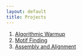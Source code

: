 ```yaml
---
layout: default
title: Projects
---
```


1. [Algorithmic Warmup](projects/project_1.html)
2. [Motif Finding](projects/project_2.html)
3. [Assembly and Alignment](projects/project_3.html)
